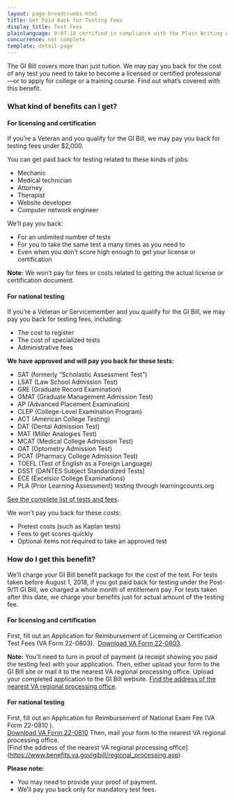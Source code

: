```yaml
---
layout: page-breadcrumbs.html
title: Get Paid Back for Testing Fees
display_title: Test Fees
plainlanguage: 9-07-18 certified in compliance with the Plain Writing Act
concurrence: not complete
template: detail-page
---
```


The GI Bill covers more than just tuition. We may pay you back for the cost of any test you need to take to become a licensed or certified professional—or to apply for college or a training course. Find out what’s covered with this benefit.
### What kind of benefits can I get?
#### For licensing and certification
If you’re a Veteran and you qualify for the GI Bill, we may pay you back for testing fees under $2,000. 

You can get paid back for testing related to these kinds of jobs:

- Mechanic
- Medical technician
- Attorney
- Therapist
- Website developer
- Computer network engineer

We’ll pay you back:

- For an unlimited number of tests
-	For you to take the same test a many times as you need to
-	Even when you don’t score high enough to get your license or certification

**Note:** We won’t pay for fees or costs related to getting the actual license or certification document.

#### For national testing

If you’re a Veteran or Servicemember and you qualify for the GI Bill, we may pay you back for testing fees, including:

- The cost to register
- The cost of specialized tests
- Administrative fees 

**We have approved and will pay you back for these tests:**
- SAT (formerly “Scholastic Assessment Test”)
- LSAT (Law School Admission Test)
- GRE (Graduate Record Examination)
- GMAT (Graduate Management Admission Test)
- AP (Advanced Placement Examination)
- CLEP (College-Level Examination Program)
- ACT (American College Testing)
- DAT (Dental Admission Test)
- MAT (Miller Analogies Test)
- MCAT (Medical College Admission Test)
- OAT (Optometry Admission Test)
- PCAT (Pharmacy College Admission Test)
- TOEFL (Test of English as a Foreign Language)
- DSST (DANTES Subject Standardized Tests)
- ECE (Excelsior College Examinations)
- PLA (Prior Learning Assessment) testing through learningcounts.org

[See the complete list of tests and fees](https://inquiry.vba.va.gov/weamspub/buildSearchNE.do).

We won’t pay you back for these costs:
- Pretest costs (such as Kaplan tests)
- Fees to get scores quickly
- Optional items not required to take an approved test

### How do I get this benefit?
We’ll charge your GI Bill benefit package for the cost of the test.
For tests taken before August 1, 2018, if you got paid back for testing under the Post-9/11 GI Bill, we charged a whole month of entitlement pay. For tests taken after this date, we charge your benefits just for actual amount of the testing fee.

#### For licensing and certification
First, fill out an Application for Reimbursement of Licensing or Certification Test Fees (VA Form 22-0803). 
[Download VA Form 22-0803](https://www.vba.va.gov/pubs/forms/VBA-22-0803-ARE.pdf). 

**Note:** You’ll need to turn in proof of payment (a receipt showing you paid the testing fee) with your application.
Then, either upload your form to the GI Bill site or mail it to the nearest VA regional processing office.
Upload your completed application to the GI Bill website.
[Find the address of the nearest VA regional processing office]( https://www.benefits.va.gov/gibill/regional_processing.asp).

#### For national testing
First, fill out an Application for Reimbursement of National Exam Fee (VA Form 22-0810 ). <br>
[Download VA Form 22-0810]( https://www.vba.va.gov/pubs/forms/VBA-22-0810-ARE.pdf)
Then, mail your form to the nearest VA regional processing office. <br>
[Find the address of the nearest VA regional processing office] (https://www.benefits.va.gov/gibill/regional_processing.asp).

**Please note:**
- You may need to provide your proof of payment.
- We’ll pay you back only for mandatory test fees.



